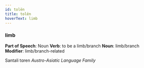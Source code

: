 ```yaml
---
id: tolën
title: tolën
hoverText: limb
---
```


### limb

**Part of Speech**: Noun
**Verb**: to be a limb/branch
**Noun**: limb/branch
**Modifier**: limb/branch-related

Santali tɑren 
*Austro-Asiatic Language Family*